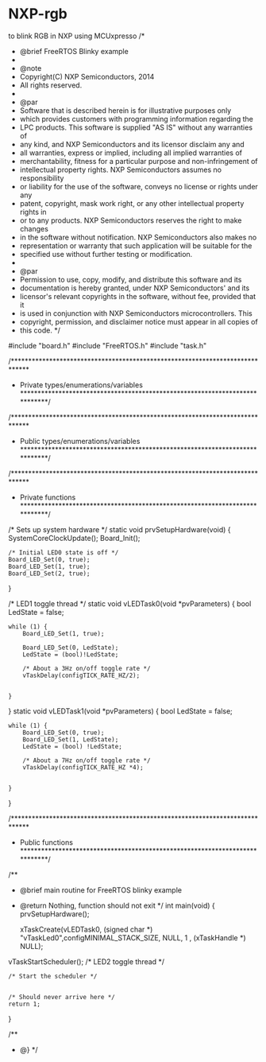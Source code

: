 # NXP-rgb
to blink RGB in NXP using MCUxpresso
/*
 * @brief FreeRTOS Blinky example
 *
 * @note
 * Copyright(C) NXP Semiconductors, 2014
 * All rights reserved.
 *
 * @par
 * Software that is described herein is for illustrative purposes only
 * which provides customers with programming information regarding the
 * LPC products.  This software is supplied "AS IS" without any warranties of
 * any kind, and NXP Semiconductors and its licensor disclaim any and
 * all warranties, express or implied, including all implied warranties of
 * merchantability, fitness for a particular purpose and non-infringement of
 * intellectual property rights.  NXP Semiconductors assumes no responsibility
 * or liability for the use of the software, conveys no license or rights under any
 * patent, copyright, mask work right, or any other intellectual property rights in
 * or to any products. NXP Semiconductors reserves the right to make changes
 * in the software without notification. NXP Semiconductors also makes no
 * representation or warranty that such application will be suitable for the
 * specified use without further testing or modification.
 *
 * @par
 * Permission to use, copy, modify, and distribute this software and its
 * documentation is hereby granted, under NXP Semiconductors' and its
 * licensor's relevant copyrights in the software, without fee, provided that it
 * is used in conjunction with NXP Semiconductors microcontrollers.  This
 * copyright, permission, and disclaimer notice must appear in all copies of
 * this code.
 */

#include "board.h"
#include "FreeRTOS.h"
#include "task.h"

/*****************************************************************************
 * Private types/enumerations/variables
 ****************************************************************************/

/*****************************************************************************
 * Public types/enumerations/variables
 ****************************************************************************/

/*****************************************************************************
 * Private functions
 ****************************************************************************/

/* Sets up system hardware */
static void prvSetupHardware(void)
{
	SystemCoreClockUpdate();
	Board_Init();

	/* Initial LED0 state is off */
	Board_LED_Set(0, true);
	Board_LED_Set(1, true);
	Board_LED_Set(2, true);
}

/* LED1 toggle thread */
static void vLEDTask0(void *pvParameters) {
	bool LedState = false;

	while (1) {
		Board_LED_Set(1, true);

		Board_LED_Set(0, LedState);
		LedState = (bool)!LedState;

		/* About a 3Hz on/off toggle rate */
		vTaskDelay(configTICK_RATE_HZ/2);


	}
}
static void vLEDTask1(void *pvParameters) {
	bool LedState = false;

	while (1) {
		Board_LED_Set(0, true);
		Board_LED_Set(1, LedState);
		LedState = (bool) !LedState;

		/* About a 7Hz on/off toggle rate */
		vTaskDelay(configTICK_RATE_HZ *4);


	}
}



/*****************************************************************************
 * Public functions
 ****************************************************************************/

/**
 * @brief	main routine for FreeRTOS blinky example
 * @return	Nothing, function should not exit
 */
int main(void)
{
	prvSetupHardware();

	xTaskCreate(vLEDTask0, (signed char *) "vTaskLed0",configMINIMAL_STACK_SIZE, NULL, 1 ,
				(xTaskHandle *) NULL);

vTaskStartScheduler();
	/* LED2 toggle thread */


	/* Start the scheduler */


	/* Should never arrive here */
	return 1;
}

/**
 * @}
 */
